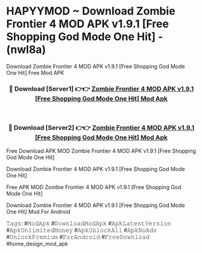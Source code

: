 # HAPYYMOD ~ Download Zombie Frontier 4 MOD APK v1.9.1 [Free Shopping God Mode One Hit] - (nwl8a)
Download Zombie Frontier 4 MOD APK v1.9.1 [Free Shopping God Mode One Hit] Free Mod APK

<div align="center">
<h3>🔴 Download [Server1] 👉👉 <a href="https://apk-comot.site?title=Zombie_Frontier_4_MOD_APK_v1.9.1_[Free_Shopping_God_Mode_One_Hit]">Zombie Frontier 4 MOD APK v1.9.1 [Free Shopping God Mode One Hit] Mod Apk</a></h3><br>

<h3>🔴 Download [Server2] 👉👉 <a href="https://apk-comot.site?title=Zombie_Frontier_4_MOD_APK_v1.9.1_[Free_Shopping_God_Mode_One_Hit]">Zombie Frontier 4 MOD APK v1.9.1 [Free Shopping God Mode One Hit] Mod Apk</a></h3>
</div>


Free Download APK MOD Zombie Frontier 4 MOD APK v1.9.1 [Free Shopping God Mode One Hit]

Download Zombie Frontier 4 MOD APK v1.9.1 [Free Shopping God Mode One Hit] 

Free APK MOD Zombie Frontier 4 MOD APK v1.9.1 [Free Shopping God Mode One Hit] 

Download Zombie Frontier 4 MOD APK v1.9.1 [Free Shopping God Mode One Hit] Mod For Android

𝚃𝚊𝚐𝚜: #𝙼𝚘𝚍𝙰𝚙𝚔 #𝙳𝚘𝚠𝚗𝚕𝚘𝚊𝚍𝙼𝚘𝚍𝙰𝚙𝚔 #𝙰𝚙𝚔𝙻𝚊𝚝𝚎𝚜𝚝𝚅𝚎𝚛𝚜𝚒𝚘𝚗 #𝙰𝚙𝚔𝚄𝚗𝚕𝚒𝚖𝚒𝚝𝚎𝚍𝙼𝚘𝚗𝚎𝚢 #𝙰𝚙𝚔𝚄𝚗𝚕𝚘𝚌𝚔𝙰𝚕𝚕 #𝙰𝚙𝚔𝙽𝚘𝙰𝚍𝚜 #𝚄𝚗𝚕𝚘𝚌𝚔𝙿𝚛𝚎𝚖𝚒𝚞𝚖 #𝙵𝚘𝚛𝙰𝚗𝚍𝚛𝚘𝚒𝚍 #𝙵𝚛𝚎𝚎𝙳𝚘𝚠𝚗𝚕𝚘𝚊𝚍 #home_design_mod_apk